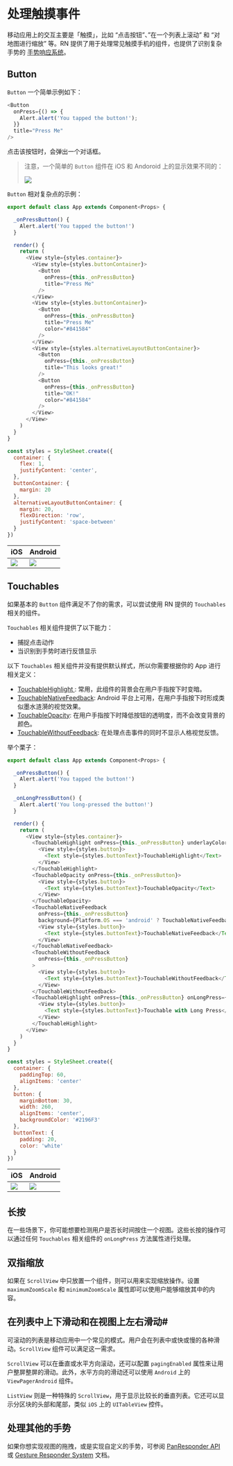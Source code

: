 # 处理触摸事件

移动应用上的交互主要是「触摸」，比如 “点击按钮”、”在一个列表上滚动” 和 “对地图进行缩放” 等。RN 提供了用于处理常见触摸手机的组件，也提供了识别复杂手势的 [手势响应系统](https://facebook.github.io/react-native/docs/gesture-responder-system.html)。

## Button

`Button` 一个简单示例如下：
```js
<Button
  onPress={() => {
    Alert.alert('You tapped the button!');
  }}
  title="Press Me"
/>
```

点击该按钮时，会弹出一个对话框。

> 注意，一个简单的 `Button` 组件在 iOS 和 Andoroid 上的显示效果不同的：  
>
> ![](./res/button.png)


`Button` 相对复杂点的示例：
```js
export default class App extends Component<Props> {

  _onPressButton() {
    Alert.alert('You tapped the button!')
  }

  render() {
    return (
      <View style={styles.container}>
        <View style={styles.buttonContainer}>
          <Button
            onPress={this._onPressButton}
            title="Press Me"
          />
        </View>
        <View style={styles.buttonContainer}>
          <Button
            onPress={this._onPressButton}
            title="Press Me"
            color="#841584"
          />
        </View>
        <View style={styles.alternativeLayoutButtonContainer}>
          <Button
            onPress={this._onPressButton}
            title="This looks great!"
          />
          <Button
            onPress={this._onPressButton}
            title="OK!"
            color="#841584"
          />
        </View>
      </View>
    )
  }
}

const styles = StyleSheet.create({
  container: {
    flex: 1,
    justifyContent: 'center',
  },
  buttonContainer: {
    margin: 20
  },
  alternativeLayoutButtonContainer: {
    margin: 20,
    flexDirection: 'row',
    justifyContent: 'space-between'
  }
})
```

| iOS | Android
| -- | --
| ![](./res/button-ios.gif) | ![](./res/button-android.gif)

## Touchables

如果基本的 `Button` 组件满足不了你的需求，可以尝试使用 RN 提供的 `Touchables` 相关的组件。

`Touchables` 相关组件提供了以下能力：
* 捕捉点击动作
* 当识别到手势时进行反馈显示

以下 `Touchables` 相关组件并没有提供默认样式，所以你需要根据你的 App 进行相关定义：
* [TouchableHighlight ](https://facebook.github.io/react-native/docs/touchablehighlight.html): 常用，此组件的背景会在用户手指按下时变暗。
* [TouchableNativeFeedback](https://facebook.github.io/react-native/docs/touchablenativefeedback.html): Android 平台上可用，在用户手指按下时形成类似墨水涟漪的视觉效果。
* [TouchableOpacity](https://facebook.github.io/react-native/docs/touchableopacity.html): 在用户手指按下时降低按钮的透明度，而不会改变背景的颜色。
* [TouchableWithoutFeedback](https://facebook.github.io/react-native/docs/touchablewithoutfeedback.html): 在处理点击事件的同时不显示人格视觉反馈。

举个栗子：
```js
export default class App extends Component<Props> {

  _onPressButton() {
    Alert.alert('You tapped the button!')
  }

  _onLongPressButton() {
    Alert.alert('You long-pressed the button!')
  }

  render() {
    return (
      <View style={styles.container}>
        <TouchableHighlight onPress={this._onPressButton} underlayColor="white">
          <View style={styles.button}>
            <Text style={styles.buttonText}>TouchableHighlight</Text>
          </View>
        </TouchableHighlight>
        <TouchableOpacity onPress={this._onPressButton}>
          <View style={styles.button}>
            <Text style={styles.buttonText}>TouchableOpacity</Text>
          </View>
        </TouchableOpacity>
        <TouchableNativeFeedback
          onPress={this._onPressButton}
          background={Platform.OS === 'android' ? TouchableNativeFeedback.SelectableBackground() : ''}>
          <View style={styles.button}>
            <Text style={styles.buttonText}>TouchableNativeFeedback</Text>
          </View>
        </TouchableNativeFeedback>
        <TouchableWithoutFeedback
          onPress={this._onPressButton}
        >
          <View style={styles.button}>
            <Text style={styles.buttonText}>TouchableWithoutFeedback</Text>
          </View>
        </TouchableWithoutFeedback>
        <TouchableHighlight onPress={this._onPressButton} onLongPress={this._onLongPressButton} underlayColor="white">
          <View style={styles.button}>
            <Text style={styles.buttonText}>Touchable with Long Press</Text>
          </View>
        </TouchableHighlight>
      </View>
    )
  }
}

const styles = StyleSheet.create({
  container: {
    paddingTop: 60,
    alignItems: 'center'
  },
  button: {
    marginBottom: 30,
    width: 260,
    alignItems: 'center',
    backgroundColor: '#2196F3'
  },
  buttonText: {
    padding: 20,
    color: 'white'
  }
})
```

| iOS | Android
| -- | --
| ![](./res/touchables-ios.gif) | ![](./res/touchables-android.gif)

## 长按

在一些场景下，你可能想要检测用户是否长时间按住一个视图。这些长按的操作可以通过任何 `Touchables` 相关组件的 `onLongPress` 方法属性进行处理。

## 双指缩放

如果在 `ScrollView` 中只放置一个组件，则可以用来实现缩放操作。设置 `maximumZoomScale` 和 `minimumZoomScale` 属性即可以使用户能够缩放其中的内容。

## 在列表中上下滑动和在视图上左右滑动#

可滚动的列表是移动应用中一个常见的模式。用户会在列表中或快或慢的各种滑动。`ScrollView` 组件可以满足这一需求。

`ScrollView` 可以在垂直或水平方向滚动，还可以配置 `pagingEnabled` 属性来让用户整屏整屏的滑动。此外，水平方向的滑动还可以使用 `Android` 上的 `ViewPagerAndroid` 组件。

`ListView` 则是一种特殊的 `ScrollView`，用于显示比较长的垂直列表。它还可以显示分区块的头部和尾部，类似 `iOS` 上的 `UITableView` 控件。

## 处理其他的手势

如果你想实现视图的拖拽，或是实现自定义的手势，可参阅 [PanResponder API](https://facebook.github.io/react-native/docs/panresponder.html) 或 [Gesture Responder System](https://facebook.github.io/react-native/docs/gesture-responder-system.html) 文档。
